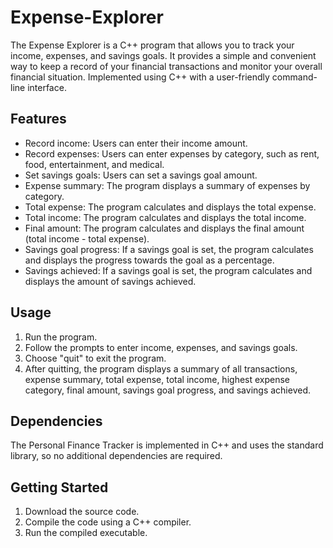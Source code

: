 # Expense-Explorer
The Expense Explorer is a C++ program that allows you to track your income, expenses, and savings goals. It provides a simple and convenient way to keep a record of your financial transactions and monitor your overall financial situation. Implemented using C++ with a user-friendly command-line interface.

## Features
- Record income: Users can enter their income amount.
- Record expenses: Users can enter expenses by category, such as rent, food, entertainment, and medical.
- Set savings goals: Users can set a savings goal amount.
- Expense summary: The program displays a summary of expenses by category.
- Total expense: The program calculates and displays the total expense.
- Total income: The program calculates and displays the total income.
- Final amount: The program calculates and displays the final amount (total income - total expense).
- Savings goal progress: If a savings goal is set, the program calculates and displays the progress towards the goal as a percentage.
- Savings achieved: If a savings goal is set, the program calculates and displays the amount of savings achieved.

## Usage
1. Run the program.
2. Follow the prompts to enter income, expenses, and savings goals.
3. Choose "quit" to exit the program.
4. After quitting, the program displays a summary of all transactions, expense summary, total expense, total income, highest expense category, final amount, savings goal progress, and savings achieved.

## Dependencies
The Personal Finance Tracker is implemented in C++ and uses the standard library, so no additional dependencies are required.

## Getting Started
1. Download the source code.
2. Compile the code using a C++ compiler.
3. Run the compiled executable.



